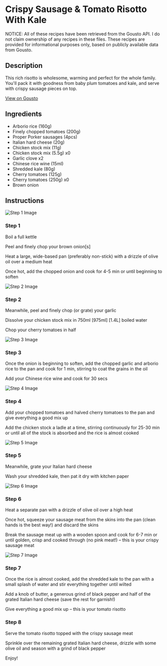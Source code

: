 # Crispy Sausage & Tomato Risotto With Kale

NOTICE: All of these recipes have been retrieved from the Gousto API. I do not claim ownership of any recipes in these files. These recipes are provided for informational purposes only, based on publicly available data from Gousto.

## Description

This rich risotto is wholesome, warming and perfect for the whole family. You'll pack it with goodness from baby plum tomatoes and kale, and serve with crispy sausage pieces on top.

[View on Gousto](https://www.gousto.co.uk/recipes/cookbook/crispy-sausage-tomato-risotto-with-baby-kale)

## Ingredients

- Arborio rice (160g)
- Finely chopped tomatoes (200g)
- Proper Porker sausages (4pcs)
- Italian hard cheese (20g)
- Chicken stock mix (11g)
- Chicken stock mix (5.5g) x0
- Garlic clove x2
- Chinese rice wine (15ml)
- Shredded kale (80g)
- Cherry tomatoes (125g)
- Cherry tomatoes (250g) x0
- Brown onion

## Instructions

![Step 1 Image](https://production-media.gousto.co.uk/cms/recipe-step-image/Step-1-1600693510380-x200.jpg)

### Step 1

Boil a full kettle

Peel and finely chop your brown onion[s]

Heat a large, wide-based pan (preferably non-stick) with a drizzle of olive oil over a medium heat

Once hot, add the chopped onion and cook for 4-5 min or until beginning to soften

![Step 2 Image](https://production-media.gousto.co.uk/cms/recipe-step-image/Step-2-1600693515061-x200.jpg)

### Step 2

Meanwhile, peel and finely chop (or grate) your garlic

Dissolve your chicken stock mix in 750ml <span class="text-purple">[975ml]</span><span class="text-danger"> [1.4L] </span>boiled water

Chop your cherry tomatoes in half

![Step 3 Image](https://production-media.gousto.co.uk/cms/recipe-step-image/Step-3-1600693520014-x200.jpg)

### Step 3

Once the onion is beginning to soften, add the chopped garlic and arborio rice to the pan and cook for 1 min, stirring to coat the grains in the oil

Add your Chinese rice wine and cook for 30 secs

![Step 4 Image](https://production-media.gousto.co.uk/cms/recipe-step-image/Step-4-1600693527409-x200.jpg)

### Step 4

Add your chopped tomatoes and halved cherry tomatoes to the pan and give everything a good mix up

Add the chicken stock a ladle at a time, stirring continuously for 25-30 min or until all of the stock is absorbed and the rice is almost cooked

![Step 5 Image](https://production-media.gousto.co.uk/cms/recipe-step-image/Step-5-1600693618266-x200.jpg)

### Step 5

Meanwhile, grate your Italian hard cheese

Wash your shredded kale, then pat it dry with kitchen paper

![Step 6 Image](https://production-media.gousto.co.uk/cms/recipe-step-image/Step-6-1600693628893-x200.jpg)

### Step 6

Heat a separate pan with a drizzle of olive oil over a high heat

Once hot, squeeze your sausage meat from the skins into the pan (clean hands is the best way!) and discard the skins

Break the sausage meat up with a wooden spoon and cook for 6-7 min or until golden, crisp and cooked through (no pink meat!) – this is your crispy sausage meat

![Step 7 Image](https://production-media.gousto.co.uk/cms/recipe-step-image/Step-7-1600693657761-x200.jpg)

### Step 7

Once the rice is almost cooked, add the shredded kale to the pan with a small splash of water and stir everything together until wilted

Add a knob of butter, a generous grind of black pepper and half of the grated Italian hard cheese (save the rest for garnish!)

Give everything a good mix up – this is your tomato risotto

### Step 8

Serve the tomato risotto topped with the crispy sausage meat

Sprinkle over the remaining grated Italian hard cheese, drizzle with some olive oil and season with a grind of black pepper

Enjoy!

